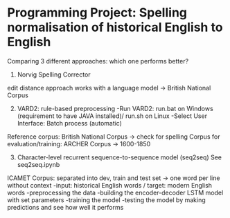 # Programming Project: Spelling normalisation of historical English to English
Comparing 3 different approaches: which one performs better?

1. Norvig Spelling Corrector

edit distance approach
works with a language model -> British National Corpus

2. VARD2: rule-based preprocessing
-Run VARD2: run.bat on Windows (requirement to have JAVA installed)/ run.sh on Linux
-Select User Interface: Batch process (automatic)

Reference corpus: British National Corpus -> check for spelling
Corpus for evaluation/training: ARCHER Corpus -> 1600-1850

3. Character-level recurrent sequence-to-sequence model (seq2seq)
See seq2seq.ipynb

ICAMET Corpus: separated into dev, train and test set -> one word per line without context
-input: historical English words / target: modern English words
-preprocessing the data
-building the encoder-decoder LSTM model with set parameters
-training the model
-testing the model by making predictions and see how well it performs


